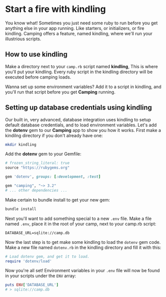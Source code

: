 # Start a fire with kindling
You know what! Sometimes you just need some ruby to run before you get anything else in your app running. Like starters, or initializers, or fire kindling. Camping offers a feature, named kindling, where we'll run your illustrious scripts.

## How to use kindling
Make a directory next to your `camp.rb` script named **kindling**, This is where you'll put your kindling. Every ruby script in the kindling directory will be executed before camping loads.

Wanna set up some environment variables? Add it to a script in kindling, and you'll run that script before you get **Camping** running.

## Setting up database credentials using kindling
Our built in, very advanced, database integration uses kindling to setup default database credentials, and to load environment variables. Let's add the **dotenv** gem to our **Camping** app to show you how it works. First make a kindilng directory if you don't already have one:
```bash
mkdir kindling
```

Add the **dotenv** gem to your Gemfile:
```ruby
# frozen_string_literal: true
source "https://rubygems.org"

gem 'dotenv', groups: [:development, :test]

gem "camping", "~> 3.2"
# ... other dependencies ... 
```

Make certain to bundle install to get your new gem:
```bash
bundle install
```

Next you'll want to add something special to a new `.env` file. Make a file named `.env`, place it in the root of your camp, next to your camp.rb script:
```
DATABASE_URL=sqlite://camp.db
``` 

Now the last step is to get make some kindling to load the `dotenv` gem code. Make a new file named `dotenv.rb` in the kindling directory and fill it with this:
```ruby
# Load dotenv gem, and get it to load.
require 'dotenv/load'
```

Now you're all set! Environment variables in your `.env` file will now be found in your scripts under the `ENV` array:
```ruby
puts ENV['DATABASE_URL']
# > sqlite://camp.db
```
